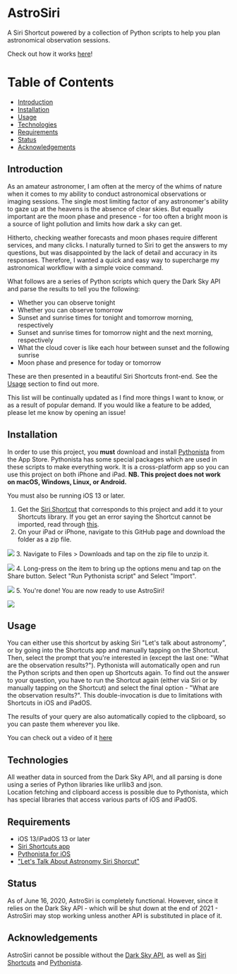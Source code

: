 # AstroSiri

A Siri Shortcut powered by a collection of Python scripts to help you plan astronomical observation sessions.

Check out how it works [here](https://youtu.be/4us8ehGUh9w)!

# Table of Contents
* [Introduction](https://github.com/aditya101099/AstroSiri#introduction)
* [Installation](https://github.com/aditya101099/AstroSiri#installation)
* [Usage](https://github.com/aditya101099/AstroSiri#usage)
* [Technologies](https://github.com/aditya101099/AstroSiri#technologies)
* [Requirements](https://github.com/aditya101099/AstroSiri#requirements)
* [Status](https://github.com/aditya101099/AstroSiri#status)
* [Acknowledgements](https://github.com/aditya101099/AstroSiri#acknowledgements)

## Introduction

As an amateur astronomer, I am often at the mercy of the whims of nature when it comes to my ability to conduct astronomical observations or imaging sessions. The single most limiting factor of any astronomer's ability to gaze up at the heavens is the absence of clear skies. But equally important are the moon phase and presence - for too often a bright moon is a source of light pollution and limits how dark a sky can get. 

Hitherto, checking weather forecasts and moon phases require different services, and many clicks. I naturally turned to Siri to get the answers to my questions, but was disappointed by the lack of detail and accuracy in its responses. Therefore, I wanted a quick and easy way to supercharge my astronomical workflow with a simple voice command. 

What follows are a series of Python scripts which query the Dark Sky API and parse the results to tell you the following:

* Whether you can observe tonight
* Whether you can observe tomorrow
* Sunset and sunrise times for tonight and tomorrow morning, respectively
* Sunset and sunrise times for tomorrow night and the next morning, respectively
* What the cloud cover is like each hour between sunset and the following sunrise
* Moon phase and presence for today or tomorrow

These are then presented in a beautiful Siri Shortcuts front-end. See the [Usage](https://github.com/aditya101099/AstroSiri#usage) section to find out more.

This list will be continually updated as I find more things I want to know, or as a result of popular demand. If you would like a feature to be added, please let me know by opening an issue!

## Installation

In order to use this project, you **must** download and install [Pythonista](https://apps.apple.com/gb/app/pythonista-3/id1085978097) from the App Store. Pythonista has some special packages which are used in these scripts to make everything work. It is a cross-platform app so you can use this project on both iPhone and iPad. **NB. This project does not work on macOS, Windows, Linux, or Android.**

You must also be running iOS 13 or later. 

1. Get the [Siri Shortcut](https://www.icloud.com/shortcuts/e533e392192a4843a2345d65b697a890) that corresponds to this project and add it to your Shortcuts library. If you get an error saying the Shortcut cannot be imported, read through [this](https://9to5mac.com/2019/08/14/allow-untrusted-shortcuts-ios-13/).
2. On your iPad or iPhone, navigate to this GitHub page and download the folder as a zip file. 

![](installation/install1.jpg)
3. Navigate to Files > Downloads and tap on the zip file to unzip it.

![](installation/install2.jpg)
4. Long-press on the item to bring up the options menu and tap on the Share button. Select "Run Pythonista script" and Select "Import".

![](installation/install3.jpg)
5. You're done! You are now ready to use AstroSiri!

![](installation/install4.jpg)

## Usage

You can either use this shortcut by asking Siri "Let's talk about astronomy", or by going into the Shortcuts app and manually tapping on the Shortcut. Then, select the prompt that you're interested in (except the last one: "What are the observation results?"). Pythonista will automatically open and run the Python scripts and then open up Shortcuts again. To find out the answer to your question, you have to run the Shortcut again (either via Siri or by manually tapping on the Shortcut) and select the final option - "What are the observation results?". This double-invocation is due to limitations with Shortcuts in iOS and iPadOS.

The results of your query are also automatically copied to the clipboard, so you can paste them wherever you like. 

You can check out a video of it [here](https://youtu.be/4us8ehGUh9w)

## Technologies 

All weather data in sourced from the Dark Sky API, and all parsing is done using a series of Python libraries like urllib3 and json.  
Location fetching and clipboard access is possible due to Pythonista, which has special libraries that access various parts of iOS and iPadOS.

## Requirements

* iOS 13/iPadOS 13 or later
* [Siri Shortcuts app](https://apps.apple.com/gb/app/shortcuts/id1462947752)
* [Pythonista for iOS](https://apps.apple.com/gb/app/pythonista-3/id1085978097)
* ["Let's Talk About Astronomy Siri Shorcut"](https://www.icloud.com/shortcuts/e533e392192a4843a2345d65b697a890)

## Status

As of June 16, 2020, AstroSiri is completely functional. However, since it relies on the Dark Sky API - which will be shut down at the end of 2021 - AstroSiri may stop working unless another API is substituted in place of it. 

## Acknowledgements

AstroSiri cannot be possible without the [Dark Sky API](https://darksky.net/dev), as well as [Siri Shortcuts](https://support.apple.com/en-gb/HT209055) and [Pythonista](http://omz-software.com/pythonista/).
